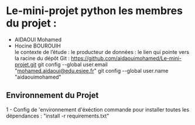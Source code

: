 # Le-mini-projet python  les membres du projet :     
- AIDAOUI Mohamed    
- Hocine BOUROUIH  
le contexte de l’étude :  le producteur de données :  le lien qui pointe vers la racine du dépôt Git : https://github.com/aidaouimohamed/Le-mini-projet.git   git config --global user.email "mohamed.aidaoui@edu.esiee.fr"   git config --global user.name "aidaouimohamed"


## Environnement du Projet 

1 - Config de 'environnement d'éxéction 
    commande pour installer toutes les dépendances : "install -r requirements.txt"
